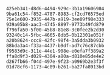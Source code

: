 
                425eb341-d8d6-4494-929c-3b1a19606984
                9ba61c54-f852-4787-8983-cf2cd76575ed
                75e1e600-3935-447b-a919-3ee09f98e333
                939a05b8-aac3-4745-8897-9773b49fd879
                f796fa50-5f00-45b8-81e8-3c0fee2b2d30
                93240c14-5fbc-4665-8db5-0b12301e051f
                a20b8624-ccc8-42fc-98f4-3a5dda3b0932
                88bda3a4-f33a-4437-b9df-ad7c76c87cbb
                f9583d9c-311e-44e1-908e-e0efa7f389a2
                ffa8d9f3-d029-4304-a80a-d810e85de4e2
                d267fb66-f04d-497e-9f23-a0969b2e3f3f
                01d78cf6-1173-4c89-b261-ba27fa8913bd
                